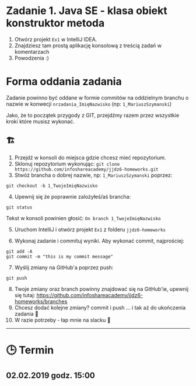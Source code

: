 # Zadanie 1. Java SE - klasa obiekt konstruktor metoda

1. Otwórz projekt `Ex1` w IntelliJ IDEA.
2. Znajdziesz tam prostą aplikację konsolową z treścią zadań w komentarzach
3. Powodzenia :)

# Forma oddania zadania
Zadanie powinno być oddane w formie commitów na oddzielnym branchu o nazwie w konwecji `nrzadania_ImięNazwisko` (np: `1_MariuszSzymanski`)

Jako, że to początek przygody z GIT, przejdźmy razem przez wszystkie kroki które musisz wykonać.

## :building_construction: 
1. Przejdź w konsoli do miejsca gdzie chcesz mieć repozytorium.
2. Sklonuj repozytorium wykonując: `git clone https://github.com/infoshareacademy/jjdz6-homeworks.git`
3. Stwóż brancha o dobrej nazwie, np: `1_MariuszSzymanski` poprzez: 
```
git checkout -b 1_TwojeImięNazwisko
```
4. Upewnij się że poprawnie zalożyłeś/aś brancha: 
```
git status
```

Tekst w konsoli powinien głosić: `On branch 1_TwojeImięNazwisko`

5. Uruchom IntelliJ i otwórz projekt `Ex1` z folderu `jjdz6-homeworks`

6. Wykonaj zadanie i commituj wyniki. Aby wykonać commit, najprościej:
```
git add -A
git commit -m "this is my commit message"
```
7. Wyślij zmiany na GitHub'a poprzez push: 
```
git push
```
8. Twoje zmiany oraz branch powinny znajdować się na GitHub'ie, upewnij się tutaj: https://github.com/infoshareacademy/jjdz6-homeworks/branches
9. Chcesz dodać kolejne zmiany? commit i push ... i tak aż do ukończenia zadania :tada:
10. W razie potrzeby - łap mnie na slacku :calling:

---

# :clock3: Termin
## 02.02.2019 godz. 15:00 